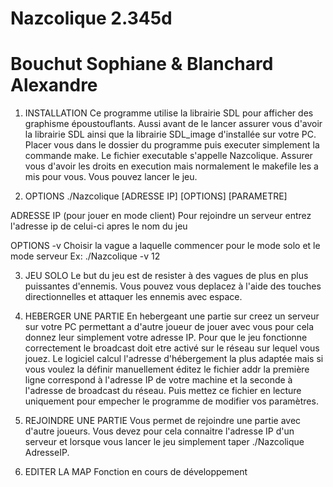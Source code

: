 # Nazcolique 2.345d
# Bouchut Sophiane & Blanchard Alexandre
1. INSTALLATION
Ce programme utilise la librairie SDL pour afficher des graphisme époustouflants.
Aussi avant de le lancer assurer vous d'avoir la librairie SDL ainsi que la librairie SDL_image d'installée sur votre PC.
Placer vous dans le dossier du programme puis executer simplement la commande make.
Le fichier executable s'appelle Nazcolique. Assurer vous d'avoir les droits en execution mais normalement le makefile les a mis pour vous.
Vous pouvez lancer le jeu.

2. OPTIONS
./Nazcolique [ADRESSE IP] [OPTIONS] [PARAMETRE]

ADRESSE IP (pour jouer en mode client)
Pour rejoindre un serveur entrez l'adresse ip de celui-ci apres le nom du jeu

OPTIONS
-v
Choisir la vague a laquelle commencer pour le mode solo et le mode serveur Ex: ./Nazcolique -v 12


3. JEU SOLO
Le but du jeu est de resister à des vagues de plus en plus puissantes d'ennemis.
Vous pouvez vous deplacez à l'aide des touches directionnelles et attaquer les ennemis avec espace.

4. HEBERGER UNE PARTIE
En hebergeant une partie sur creez un serveur sur votre PC permettant a d'autre joueur de jouer avec vous pour cela donnez leur simplement votre adresse IP. 
Pour que le jeu fonctionne correctement le broadcast doit etre activé sur le réseau sur lequel vous jouez.
Le logiciel calcul l'adresse d'hébergement la plus adaptée mais si vous voulez la définir manuellement éditez le fichier addr la première ligne correspond à l'adresse IP de votre machine et la seconde à l\'adresse de broadcast du réseau. Puis mettez ce fichier en lecture uniquement pour empecher le programme de modifier vos paramètres.

5. REJOINDRE UNE PARTIE
Vous permet de rejoindre une partie avec d'autre joueurs. Vous devez pour cela connaitre l'adresse IP d'un serveur et lorsque vous lancer le jeu simplement taper ./Nazcolique AdresseIP.

6. EDITER LA MAP
Fonction en cours de développement

